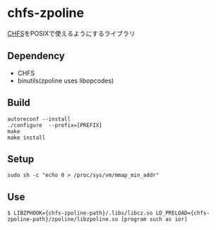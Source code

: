 # chfs-zpoline
[CHFS](https://github.com/otatebe/chfs)をPOSIXで使えるようにするライブラリ

## Dependency
- CHFS
- binutils(zpoline uses libopcodes)
## Build

   ```
   autoreconf --install
   ./configure  --prefix=[PREFIX]
   make
   make install
   ```

## Setup
```
sudo sh -c "echo 0 > /proc/sys/vm/mmap_min_addr"
```

## Use
```
$ LIBZPHOOK={chfs-zpoline-path}/.libs/libcz.so LD_PRELOAD={chfs-zpoline-path}/zpoline/libzpoline.so [program such as ior]
```

